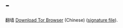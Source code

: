 # -
翻墙
[Download Tor Browser](https://github.com/TheTorProject/gettorbrowser/releases/download/v7.0.5/torbrowser-install-7.0.5_zh-CN.exe) (Chinese) ([signature file](https://github.com/TheTorProject/gettorbrowser/releases/download/v7.0.5/torbrowser-install-7.0.5_zh-CN.exe.asc)).
